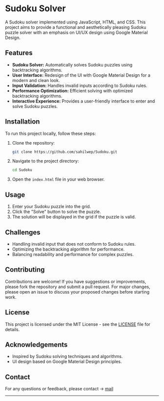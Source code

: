 # Sudoku Solver

A Sudoku solver implemented using JavaScript, HTML, and CSS. This project aims to provide a functional and aesthetically pleasing Sudoku puzzle solver with an emphasis on UI/UX design using Google Material Design.

## Features

- **Sudoku Solver:** Automatically solves Sudoku puzzles using backtracking algorithms.
- **User Interface:** Redesign of the UI with Google Material Design for a modern and clean look.
- **Input Validation:** Handles invalid inputs according to Sudoku rules.
- **Performance Optimization:** Efficient solving with optimized backtracking algorithms.
- **Interactive Experience:** Provides a user-friendly interface to enter and solve Sudoku puzzles.

## Installation

To run this project locally, follow these steps:

1. Clone the repository:

   ```bash
   git clone https://github.com/sahilwep/Sudoku.git
   ```

2. Navigate to the project directory:

   ```bash
   cd Sudoku
   ```

3. Open the `index.html` file in your web browser.

## Usage

1. Enter your Sudoku puzzle into the grid.
2. Click the "Solve" button to solve the puzzle.
3. The solution will be displayed in the grid if the puzzle is valid.

## Challenges

- Handling invalid input that does not conform to Sudoku rules.
- Optimizing the backtracking algorithm for performance.
- Balancing readability and performance for complex puzzles.

## Contributing

Contributions are welcome! If you have suggestions or improvements, please fork the repository and submit a pull request. For major changes, please open an issue to discuss your proposed changes before starting work.

## License

This project is licensed under the MIT License - see the [LICENSE](LICENSE) file for details.

## Acknowledgements

- Inspired by Sudoku solving techniques and algorithms.
- UI design based on Google Material Design principles.

## Contact

For any questions or feedback, please contact -> [mail](mailto:sahilwep@gmail.com)

---